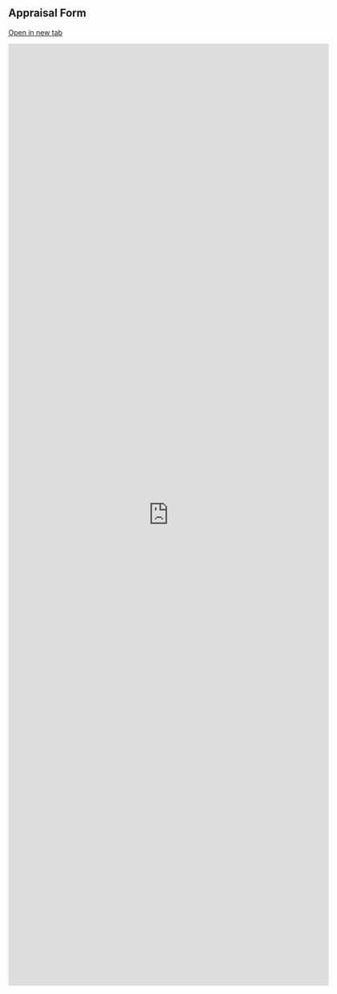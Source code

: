 ## Appraisal Form
[Open in new tab](https://docs.google.com/forms/d/e/1FAIpQLSfI5Y5iTSVxn4xrS2EIAOiieQZ3UvDAkoO99nTh9zE66xqlmQ/viewform)
<iframe src="https://docs.google.com/forms/d/e/1FAIpQLSfI5Y5iTSVxn4xrS2EIAOiieQZ3UvDAkoO99nTh9zE66xqlmQ/viewform?embedded=true" width="640" height="1883" frameborder="0" marginheight="0" marginwidth="0">Loading…</iframe>